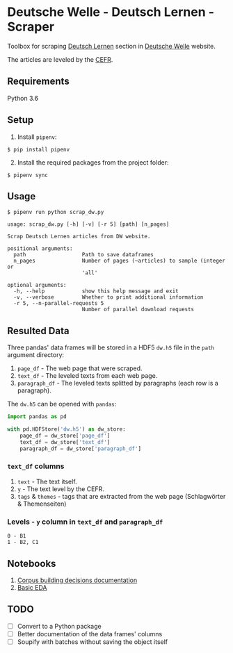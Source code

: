 # Deutsche Welle - Deutsch Lernen - Scraper

Toolbox for scraping [Deutsch Lernen](https://www.dw.com/) section in [Deutsche Welle](https://www.dw.com/de/deutsch-lernen/s-2055) website.

The articles are leveled by the [CEFR](https://en.wikipedia.org/wiki/Common_European_Framework_of_Reference_for_Languages).

## Requirements
Python 3.6

## Setup

1. Install `pipenv`:

```shell
$ pip install pipenv
```

2. Install the required packages from the project folder:

```shell
$ pipenv sync
```

## Usage

```shell
$ pipenv run python scrap_dw.py
```

```
usage: scrap_dw.py [-h] [-v] [-r 5] [path] [n_pages]

Scrap Deutsch Lernen articles from DW website.

positional arguments:
  path                  Path to save dataframes
  n_pages               Number of pages (~articles) to sample (integer or
                        'all'

optional arguments:
  -h, --help            show this help message and exit
  -v, --verbose         Whether to print additional information
  -r 5, --n-parallel-requests 5
                        Number of parallel download requests
```

## Resulted Data

Three pandas' data frames will be stored in a HDF5 `dw.h5` file in the `path` argument directory:

1. `page_df` - The web page that were scraped.
2. `text_df` - The leveled texts from each web page.
3. `paragraph_df` - The leveled texts splitted by paragraphs (each row is a paragraph).

The `dw.h5` can be opened with `pandas`:

```python
import pandas as pd

with pd.HDFStore('dw.h5') as dw_store:
    page_df = dw_store['page_df']
    text_df = dw_store['text_df']
    paragraph_df = dw_store['paragraph_df']
```

### `text_df` columns

1. `text` - The text itself.
2. `y` - The text level by the CEFR.
3. `tags` & `themes` - tags that are extracted from the web page (Schlagwörter & Themenseiten)

### Levels - `y` column in `text_df` and `paragraph_df`

```
0 - B1
1 - B2, C1
```

## Notebooks

1. [Corpus building decisions documentation](notebooks/corpus-building-decisions-documentation.ipynb)
2. [Basic EDA](notebooks/basic-EDA.ipynb)

## TODO

- [ ] Convert to a Python package
- [ ] Better documentation of the data frames' columns
- [ ] Soupify with batches without saving the object itself

